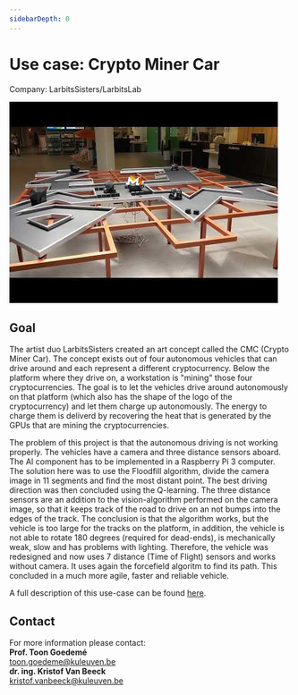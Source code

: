 ```yaml
---
sidebarDepth: 0
---
```


# Use case: Crypto Miner Car
Company: LarbitsSisters/LarbitsLab

![CMC demo](./assets/CMC.png)

## Goal
The artist duo LarbitsSisters created an art concept called the CMC (Crypto Miner Car). The concept exists out of four autonomous vehicles that can drive around and each represent a different cryptocurrency. Below the platform where they drive on, a workstation is "mining" those four cryptocurrencies. The goal is to let the vehicles drive around autonomously on that platform (which also has the shape of the logo of the cryptocurrency) and let them charge up autonomously. The energy to charge them is deliverd by recovering the heat that is generated by the GPUs that are mining the cryptocurrencies.

The problem of this project is that the autonomous driving is not working properly. The vehicles have a camera and three distance sensors aboard. The AI component has to be implemented in a Raspberry Pi 3 computer. The solution here was to use the Floodfill algorithm, divide the camera image in 11 segments and find the most distant point. The best driving direction was then concluded using the Q-learning. The three distance sensors are an addition to the vision-algorithm performed on the camera image, so that it keeps track of the road to drive on an not bumps into the edges of the track. The conclusion is that the algorithm works, but the vehicle is too large for the tracks on the platform, in addition, the vehicle is not able to rotate 180 degrees (required for dead-ends), is mechanically weak, slow and has problems with lighting. Therefore, the vehicle was redesigned and now uses 7 distance (Time of Flight) sensors and works without camera. It uses again the forcefield algoritm to find its path. This concluded in a much more agile, faster and reliable vehicle.

A full description of this use-case can be found [here](https://ai-edge.be/LarbitsSisters_CMC.pdf).

## Contact

For more information please contact: <br/>
**Prof. Toon Goedemé** <br/>
<toon.goedeme@kuleuven.be> <br/>
**dr. ing. Kristof Van Beeck** <br/>
<kristof.vanbeeck@kuleuven.be>

